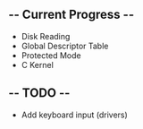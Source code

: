 ## -- Current Progress --
- Disk Reading
- Global Descriptor Table
- Protected Mode
- C Kernel

## -- TODO --
- Add keyboard input (drivers)
